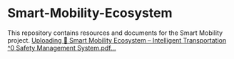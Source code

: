 # Smart-Mobility-Ecosystem
This repository contains resources and documents for the Smart Mobility project.
[Uploading 🚗 Smart Mobility Ecosystem – Intelligent Transportation ^0 Safety Management System.pdf…]()

